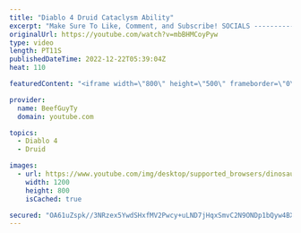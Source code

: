 ```yaml
---
title: "Diablo 4 Druid Cataclysm Ability"
excerpt: "Make Sure To Like, Comment, and Subscribe! SOCIALS ---------------------------------------------- Join Our ..."
originalUrl: https://youtube.com/watch?v=mbBHMCoyPyw
type: video
length: PT11S
publishedDateTime: 2022-12-22T05:39:04Z
heat: 110

featuredContent: "<iframe width=\"800\" height=\"500\" frameborder=\"0\" src=\"https://www.youtube.com/embed/mbBHMCoyPyw\" allow=\"accelerometer; autoplay; encrypted-media; gyroscope; picture-in-picture\" allowfullscreen></iframe>"

provider:
  name: BeefGuyTy
  domain: youtube.com

topics:
  - Diablo 4
  - Druid

images:
  - url: https://www.youtube.com/img/desktop/supported_browsers/dinosaur.png
    width: 1200
    height: 800
    isCached: true

secured: "OA61uZspk//3NRzex5YwdSHxfMV2Pwcy+uLND7jHqxSmvC2N9ONDp1bQyw4BXBQpxC5xDtR8St5f9dJ9XmD3I9k0mx9+8W0rdRrfx1lLOvlEgt29Q47+hrsxh4G79s+UrHSdiEu8zPA8VVZY7OB1PcX9UZgBqzioTAiwZzBXVq/R4Km6VDkppR9T0L81DBTEj0lrAFq0uy6ZCQozc/sbwbbZXnsoZ6F27gksvhidraR6IAoGwFAv3mZxlwi3HMqLROgEslRfurB6BDGvzTt2EpjLkpCd5xZKo5sy++86tNgAREgZh9Qg3qeT8gBBJRvmwWSUkEZhlZo7WlIPC74IU8eeQS0pmnrlInLOcFUSsfGVcioXPMQh1xWT+H9opKb0JOWgCCqTDrEQS9TvVk7tDYiC8iSE/7GmyV/EAz4hwZ0=;Kz3X1CZ+5TGK3KbVtSIu4g=="
---
```


